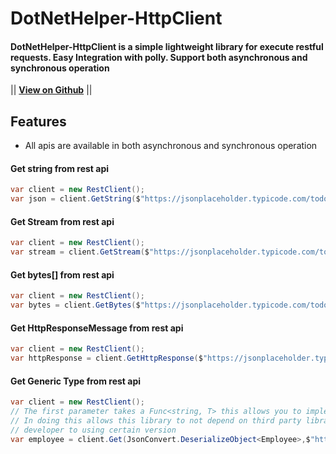 # DotNetHelper-HttpClient

#### DotNetHelper-HttpClient is a simple lightweight library for execute restful requests. Easy Integration with polly. Support both asynchronous and synchronous operation

|| [**View on Github**][Github] || 


## Features

* All apis are available in both asynchronous and synchronous operation

#### Get string from rest api
~~~csharp
var client = new RestClient();
var json = client.GetString($"https://jsonplaceholder.typicode.com/todos/1",  Method.Get);
~~~

#### Get Stream from rest api
~~~csharp
var client = new RestClient();
var stream = client.GetStream($"https://jsonplaceholder.typicode.com/todos/1",  Method.Get);
~~~

#### Get bytes[] from rest api
~~~csharp
var client = new RestClient();
var bytes = client.GetBytes($"https://jsonplaceholder.typicode.com/todos/1",  Method.Get);
~~~

#### Get HttpResponseMessage from rest api
~~~csharp
var client = new RestClient();
var httpResponse = client.GetHttpResponse($"https://jsonplaceholder.typicode.com/todos/1",  Method.Get);
~~~

#### Get Generic Type from rest api
~~~csharp
var client = new RestClient();
// The first parameter takes a Func<string, T> this allows you to implement your own deserializer 
// In doing this allows this library to not depend on third party libraries which locks 
// developer to using certain version
var employee = client.Get(JsonConvert.DeserializeObject<Employee>,$"https://jsonplaceholder.typicode.com/todos/1", Method.Get);
~~~




<!-- Links. -->

[1]:  https://gist.github.com/davidfowl/ed7564297c61fe9ab814
[2]: http://themofade.github.io/$safeprojectname$

[Cake]: https://gist.github.com/davidfowl/ed7564297c61fe9ab814
[Azure DevOps]: https://gist.github.com/davidfowl/ed7564297c61fe9ab814
[AppVeyor]: https://gist.github.com/davidfowl/ed7564297c61fe9ab814
[GitVersion]: https://gitversion.readthedocs.io/en/latest/
[Nuget]: https://gist.github.com/davidfowl/ed7564297c61fe9ab814
[Chocolately]: https://gist.github.com/davidfowl/ed7564297c61fe9ab814
[WiX]: http://wixtoolset.org/
[DocFx]: https://dotnet.github.io/docfx/
[Github]: https://github.com/TheMofaDe/$safeprojectname$


<!-- Documentation Links. -->
[Docs]: https://themofade.github.io/$safeprojectname$/index.html
[Docs-API]: https://themofade.github.io/$safeprojectname$/api/$safeprojectname$.Attribute.html
[Docs-Tutorials]: https://themofade.github.io/$safeprojectname$/tutorials/index.html
[Docs-samples]: https://dotnet.github.io/docfx/
[Changelogs]: https://dotnet.github.io/docfx/